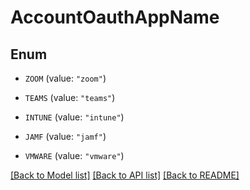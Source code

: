 # AccountOauthAppName

## Enum


* `ZOOM` (value: `"zoom"`)

* `TEAMS` (value: `"teams"`)

* `INTUNE` (value: `"intune"`)

* `JAMF` (value: `"jamf"`)

* `VMWARE` (value: `"vmware"`)


[[Back to Model list]](../README.md#documentation-for-models) [[Back to API list]](../README.md#documentation-for-api-endpoints) [[Back to README]](../README.md)



